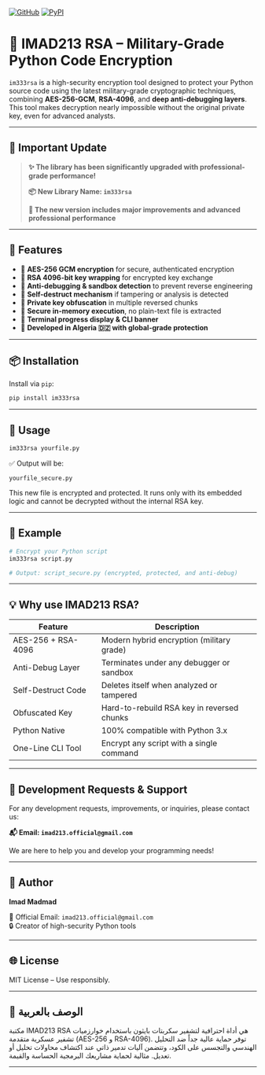 [![GitHub](https://img.shields.io/badge/GitHub-imad213rsaa-000?logo=github)](https://github.com/imadoo27/im333rsa)
[![PyPI](https://img.shields.io/pypi/v/im333rsa?color=blue&logo=pypi)](https://pypi.org/project/im333rsa/)

# 🔐 IMAD213 RSA – Military-Grade Python Code Encryption

`im333rsa` is a high-security encryption tool designed to protect your Python source code using the latest military-grade cryptographic techniques, combining **AES-256-GCM**, **RSA-4096**, and **deep anti-debugging layers**. This tool makes decryption nearly impossible without the original private key, even for advanced analysts.

---

## 🎉 Important Update

> **✨ The library has been significantly upgraded with professional-grade performance!**
> 
> **📦 New Library Name: `im333rsa`**
> 
> **🚀 The new version includes major improvements and advanced professional performance**

---

## 🚀 Features

- 🔐 **AES-256 GCM encryption** for secure, authenticated encryption
- 🔐 **RSA 4096-bit key wrapping** for encrypted key exchange
- 🔐 **Anti-debugging & sandbox detection** to prevent reverse engineering
- 🔐 **Self-destruct mechanism** if tampering or analysis is detected
- 🔐 **Private key obfuscation** in multiple reversed chunks
- 🔐 **Secure in-memory execution**, no plain-text file is extracted
- 🔐 **Terminal progress display & CLI banner**
- 🔐 **Developed in Algeria 🇩🇿 with global-grade protection**

---

## 📦 Installation

Install via `pip`:

```bash
pip install im333rsa
```

---

## 🔧 Usage

```bash
im333rsa yourfile.py
```

✅ Output will be:
```
yourfile_secure.py
```

This new file is encrypted and protected. It runs only with its embedded logic and cannot be decrypted without the internal RSA key.

---

## 📄 Example

```bash
# Encrypt your Python script
im333rsa script.py

# Output: script_secure.py (encrypted, protected, and anti-debug)
```

---

## 💡 Why use IMAD213 RSA?

| Feature                 | Description                                      |
|------------------------|--------------------------------------------------|
| AES-256 + RSA-4096     | Modern hybrid encryption (military grade)        |
| Anti-Debug Layer       | Terminates under any debugger or sandbox         |
| Self-Destruct Code     | Deletes itself when analyzed or tampered         |
| Obfuscated Key         | Hard-to-rebuild RSA key in reversed chunks       |
| Python Native          | 100% compatible with Python 3.x                  |
| One-Line CLI Tool      | Encrypt any script with a single command         |

---

## 📧 Development Requests & Support

For any development requests, improvements, or inquiries, please contact us:

**📬 Email: `imad213.official@gmail.com`**

We are here to help you and develop your programming needs!

---

## 👤 Author

**Imad Madmad**   

📧 Official Email: `imad213.official@gmail.com`  
🔒 Creator of high-security Python tools  

---

## 🌐 License

MIT License – Use responsibly.

---

## 📝 الوصف بالعربية

مكتبة IMAD213 RSA هي أداة احترافية لتشفير سكربتات بايثون باستخدام خوارزميات تشفير عسكرية متقدمة (AES-256 و RSA-4096). توفر حماية عالية جداً ضد التحليل الهندسي والتجسس على الكود، وتتضمن آليات تدمير ذاتي عند اكتشاف محاولات تحليل أو تعديل. مثالية لحماية مشاريعك البرمجية الحساسة والقيمة.

---
